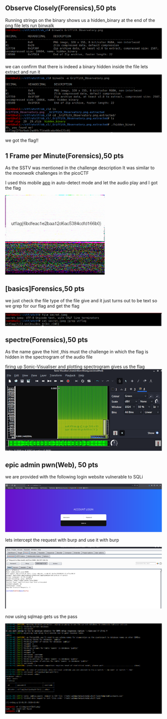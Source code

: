 ## Observe Closely(Forensics),50 pts

Running strings on the binary shows us a hidden_binary at the end of the png file 
lets run binwalk 
![](img/utctf20/1.png)

we can confirm that there is indeed a binary hidden inside the file lets extract and run it 
![](img/utctf20/2.png)

we got the flag!!

## 1 Frame per Minute(Forensics),50 pts

As the SSTV was mentioned in the challenge description 
It was similar to the *moonwalk* challenges in the picoCTF

I used this mobile [app](https://play.google.com/store/apps/details?id=xdsopl.robot36&hl=en_IN) in auto-detect mode and let the audio play and I got the flag

![](img/utctf20/3.png)

## [basics]Forensics,50 pts

we just check the file type of the file give and it just turns out to be text so we grep for our flag and get the flag

![](img/utctf20/4.png)

## spectre(Forensics),50 pts

As the name gave the hint ,this must the challenge in which the flag is hidden in the spectrogram of the audio file

firing up Sonic-Visualiser and plotting spectrogram gives us the flag
![](img/utctf20/5.png)


## epic admin pwn(Web), 50 pts

we are provided with the following login website vulnerable to SQLi

![](img/utctf20/6.png)

lets intercept the request with burp and use it with burp 

![](img/utctf20/7.png)

now using sqlmap gets us the pass

![](img/utctf20/8.png)
